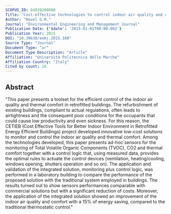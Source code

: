 ```yaml
---
SCOPUS_ID: 84939208060
Title: "Cost-effective technologies to control indoor air quality and comfort in energy efficient building retrofitting"
Author: "Revel G.M."
Journal: "Environmental Engineering and Management Journal"
Publication Date: {'$date': '2015-01-01T00:00:00Z'}
Publication Year: 2015
DOI: "10.30638/eemj.2015.160"
Source Type: "Journal"
Document Type: "ar"
Document Type Description: "Article"
Affiliation: "Università Politecnica delle Marche"
Affiliation Country: "Italy"
Cited by count: 26
---
```


## Abstract
"This paper presents a toolset for the efficient control of the indoor air quality and thermal comfort in retrofitted buildings. The refurbishment of existing buildings, compliant to actual regulations, often leads to airtightness and the consequent poor conditions for the occupants that could cause low productivity and even sickness. For this reason, the CETIEB (Cost Effective Tools for Better Indoor Environment in Retrofitted Energy Efficient Buildings) project developed innovative low-cost solutions to monitor and control the indoor air quality and thermal comfort. Among the technologies developed, this paper presents ad-hoc sensors for the monitoring of Total Volatile Organic Components (TVOC), CO2 and thermal comfort together with a control logic that, using measured data, provides the optimal rules to actuate the control devices (ventilation, heating/cooling, windows opening, shutters operation and so on). The application and validation of the integrated solution, monitoring plus control logic, was performed in a laboratory building to compare the performance of the proposed solution with the traditional system employed in buildings. The results turned out to show sensors performances comparable with commercial solutions but with a significant reduction of costs. Moreover, the application of the integrated solution showed an improvement of the indoor air quality and comfort with a 15% of energy saving, compared to the traditional thermostatic control."
